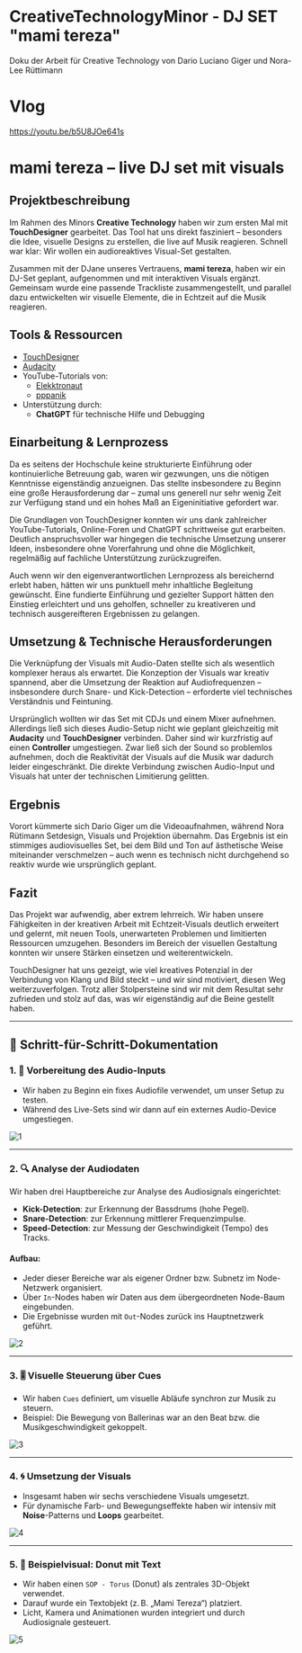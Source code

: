 # CreativeTechnologyMinor - DJ SET "mami tereza"
Doku der Arbeit für Creative Technology von Dario Luciano Giger und Nora-Lee Rüttimann


# Vlog
https://youtu.be/b5U8JOe641s

# mami tereza – live DJ set mit visuals

## Projektbeschreibung

Im Rahmen des Minors **Creative Technology** haben wir zum ersten Mal mit **TouchDesigner** gearbeitet. Das Tool hat uns direkt fasziniert – besonders die Idee, visuelle Designs zu erstellen, die live auf Musik reagieren. Schnell war klar: Wir wollen ein audioreaktives Visual-Set gestalten.

Zusammen mit der DJane unseres Vertrauens, **mami tereza**, haben wir ein DJ-Set geplant, aufgenommen und mit interaktiven Visuals ergänzt. Gemeinsam wurde eine passende Trackliste zusammengestellt, und parallel dazu entwickelten wir visuelle Elemente, die in Echtzeit auf die Musik reagieren.

## Tools & Ressourcen

- [TouchDesigner](https://derivative.ca/)
- [Audacity](https://www.audacityteam.org/)
- YouTube-Tutorials von:
  - [Elekktronaut](https://www.youtube.com/@elekktronaut)
  - [pppanik](https://www.youtube.com/@pppanik)
- Unterstützung durch:
  - **ChatGPT** für technische Hilfe und Debugging

## Einarbeitung & Lernprozess

Da es seitens der Hochschule keine strukturierte Einführung oder kontinuierliche Betreuung gab, waren wir gezwungen, uns die nötigen Kenntnisse eigenständig anzueignen. Das stellte insbesondere zu Beginn eine große Herausforderung dar – zumal uns generell nur sehr wenig Zeit zur Verfügung stand und ein hohes Maß an Eigeninitiative gefordert war.

Die Grundlagen von TouchDesigner konnten wir uns dank zahlreicher YouTube-Tutorials, Online-Foren und ChatGPT schrittweise gut erarbeiten. Deutlich anspruchsvoller war hingegen die technische Umsetzung unserer Ideen, insbesondere ohne Vorerfahrung und ohne die Möglichkeit, regelmäßig auf fachliche Unterstützung zurückzugreifen.

Auch wenn wir den eigenverantwortlichen Lernprozess als bereichernd erlebt haben, hätten wir uns punktuell mehr inhaltliche Begleitung gewünscht. Eine fundierte Einführung und gezielter Support hätten den Einstieg erleichtert und uns geholfen, schneller zu kreativeren und technisch ausgereifteren Ergebnissen zu gelangen.

## Umsetzung & Technische Herausforderungen

Die Verknüpfung der Visuals mit Audio-Daten stellte sich als wesentlich komplexer heraus als erwartet. Die Konzeption der Visuals war kreativ spannend, aber die Umsetzung der Reaktion auf Audiofrequenzen – insbesondere durch Snare- und Kick-Detection – erforderte viel technisches Verständnis und Feintuning.

Ursprünglich wollten wir das Set mit CDJs und einem Mixer aufnehmen. Allerdings ließ sich dieses Audio-Setup nicht wie geplant gleichzeitig mit **Audacity** und **TouchDesigner** verbinden. Daher sind wir kurzfristig auf einen **Controller** umgestiegen. Zwar ließ sich der Sound so problemlos aufnehmen, doch die Reaktivität der Visuals auf die Musik war dadurch leider eingeschränkt. Die direkte Verbindung zwischen Audio-Input und Visuals hat unter der technischen Limitierung gelitten.

## Ergebnis

Vorort kümmerte sich Dario Giger um die Videoaufnahmen, während Nora Rütimann Setdesign, Visuals und Projektion übernahm. Das Ergebnis ist ein stimmiges audiovisuelles Set, bei dem Bild und Ton auf ästhetische Weise miteinander verschmelzen – auch wenn es technisch nicht durchgehend so reaktiv wurde wie ursprünglich geplant.

## Fazit

Das Projekt war aufwendig, aber extrem lehrreich. Wir haben unsere Fähigkeiten in der kreativen Arbeit mit Echtzeit-Visuals deutlich erweitert und gelernt, mit neuen Tools, unerwarteten Problemen und limitierten Ressourcen umzugehen. Besonders im Bereich der visuellen Gestaltung konnten wir unsere Stärken einsetzen und weiterentwickeln.

TouchDesigner hat uns gezeigt, wie viel kreatives Potenzial in der Verbindung von Klang und Bild steckt – und wir sind motiviert, diesen Weg weiterzuverfolgen. Trotz aller Stolpersteine sind wir mit dem Resultat sehr zufrieden und stolz auf das, was wir eigenständig auf die Beine gestellt haben.

---

## 📝 Schritt-für-Schritt-Dokumentation

### 1. 🎵 Vorbereitung des Audio-Inputs

- Wir haben zu Beginn ein fixes Audiofile verwendet, um unser Setup zu testen.
- Während des Live-Sets sind wir dann auf ein externes Audio-Device umgestiegen.

![1](https://github.com/user-attachments/assets/e430f880-a935-454b-9e7d-76c245e06005)

---

### 2. 🔍 Analyse der Audiodaten

Wir haben drei Hauptbereiche zur Analyse des Audiosignals eingerichtet:

- **Kick-Detection**: zur Erkennung der Bassdrums (hohe Pegel).
- **Snare-Detection**: zur Erkennung mittlerer Frequenzimpulse.
- **Speed-Detection**: zur Messung der Geschwindigkeit (Tempo) des Tracks.

#### Aufbau:

- Jeder dieser Bereiche war als eigener Ordner bzw. Subnetz im Node-Netzwerk organisiert.
- Über `In`-Nodes haben wir Daten aus dem übergeordneten Node-Baum eingebunden.
- Die Ergebnisse wurden mit `Out`-Nodes zurück ins Hauptnetzwerk geführt.

![2](https://github.com/user-attachments/assets/908beaef-1d76-4387-85dd-07a36ece78bc)

---

### 3. 🎚 Visuelle Steuerung über Cues

- Wir haben `Cues` definiert, um visuelle Abläufe synchron zur Musik zu steuern.
- Beispiel: Die Bewegung von Ballerinas war an den Beat bzw. die Musikgeschwindigkeit gekoppelt.

![3](https://github.com/user-attachments/assets/40426221-b4ec-499d-bd28-92148d89a193)

---

### 4. 🌀 Umsetzung der Visuals

- Insgesamt haben wir sechs verschiedene Visuals umgesetzt.
- Für dynamische Farb- und Bewegungseffekte haben wir intensiv mit **Noise**-Patterns und **Loops** gearbeitet.

![4](https://github.com/user-attachments/assets/e4a027e5-2c86-41d4-af13-9a500ef3541a)


---

### 5. 🍩 Beispielvisual: Donut mit Text

- Wir haben einen `SOP - Torus` (Donut) als zentrales 3D-Objekt verwendet.
- Darauf wurde ein Textobjekt (z. B. „Mami Tereza“) platziert.
- Licht, Kamera und Animationen wurden integriert und durch Audiosignale gesteuert.

![5](https://github.com/user-attachments/assets/ba10db3f-3a43-4e02-a7e6-710dfc8be0ae)

